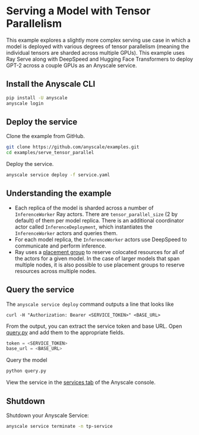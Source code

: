 # Serving a Model with Tensor Parallelism

This example explores a slightly more complex serving use case in which a model is deployed with various degrees of tensor parallelism (meaning the individual tensors are sharded across multiple GPUs). This example uses Ray Serve along with DeepSpeed and Hugging Face Transformers to deploy GPT-2 across a couple GPUs as an Anyscale service.

## Install the Anyscale CLI

```bash
pip install -U anyscale
anyscale login
```

## Deploy the service

Clone the example from GitHub.

```bash
git clone https://github.com/anyscale/examples.git
cd examples/serve_tensor_parallel
```

Deploy the service.

```bash
anyscale service deploy -f service.yaml
```

## Understanding the example

- Each replica of the model is sharded across a number of `InferenceWorker` Ray actors. There are `tensor_parallel_size` (2 by default) of them per model replica. There is an additional coordinator actor called `InferenceDeployment`, which instantiates the `InferenceWorker` actors and queries them.
- For each model replica, the `InferenceWorker` actors use DeepSpeed to communicate and perform inference.
- Ray uses a [placement group](https://docs.ray.io/en/latest/ray-core/scheduling/placement-group.html) to reserve colocated resources for all of the actors for a given model. In the case of larger models that span multiple nodes, it is also possible to use placement groups to reserve resources across multiple nodes.

## Query the service

The `anyscale service deploy` command outputs a line that looks like  
```text
curl -H "Authorization: Bearer <SERVICE_TOKEN>" <BASE_URL>
```

From the output, you can extract the service token and base URL. Open [query.py](https://github.com/anyscale/examples/blob/main/03_deploy_llama_3_8b/query.py) and add them to the appropriate fields.
```python
token = <SERVICE_TOKEN> 
base_url = <BASE_URL> 
```

Query the model  
```bash
python query.py
```

View the service in the [services tab](https://console.anyscale.com/services) of the Anyscale console.

## Shutdown 
 
Shutdown your Anyscale Service:
```bash
anyscale service terminate -n tp-service
```
